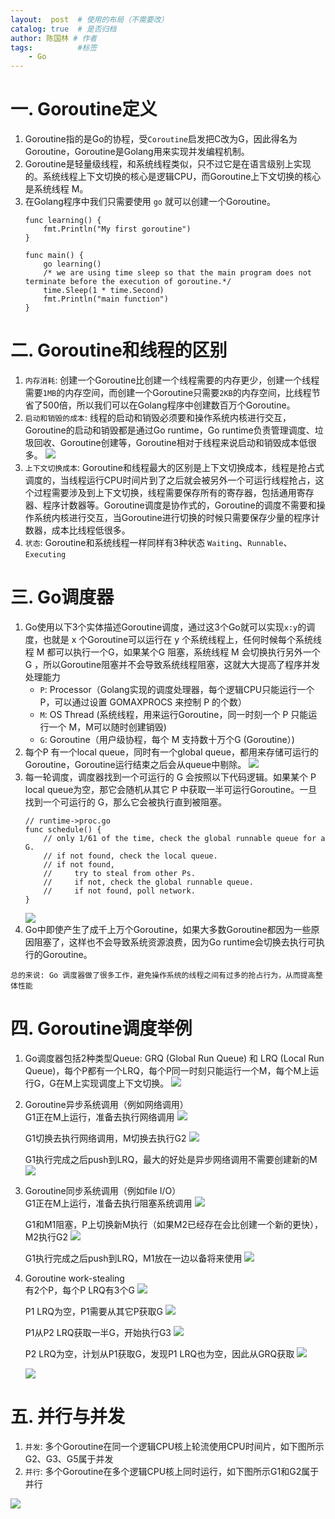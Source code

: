 ```yaml
---
layout:  post  # 使用的布局（不需要改）
catalog: true  # 是否归档
author: 陈国林 # 作者
tags:          #标签
    - Go
---
```


# 一. Goroutine定义
1. Goroutine指的是Go的协程，受`Coroutine`启发把C改为G，因此得名为Goroutine，Goroutine是Golang用来实现并发编程机制。
2. Goroutine是轻量级线程，和系统线程类似，只不过它是在语言级别上实现的。系统线程上下文切换的核心是逻辑CPU，而Goroutine上下文切换的核心是系统线程 M。
3. 在Golang程序中我们只需要使用 `go` 就可以创建一个Goroutine。
   ```
   func learning() {  
       fmt.Println("My first goroutine")
   }
   
   func main() {  
       go learning()
       /* we are using time sleep so that the main program does not terminate before the execution of goroutine.*/
       time.Sleep(1 * time.Second)
       fmt.Println("main function")
   }
   ```

# 二. Goroutine和线程的区别
1. `内存消耗`: 创建一个Goroutine比创建一个线程需要的内存更少，创建一个线程需要`1MB`的内存空间，而创建一个Goroutine只需要`2KB`的内存空间，比线程节省了500倍，所以我们可以在Golang程序中创建数百万个Goroutine。
2. `启动和销毁的成本`: 线程的启动和销毁必须要和操作系统内核进行交互，Goroutine的启动和销毁都是通过Go runtime，Go runtime负责管理调度、垃圾回收、Goroutine创建等，Goroutine相对于线程来说启动和销毁成本低很多。
   ![](https://github.com/chenguolin/chenguolin.github.io/blob/master/data/image/goroutine-vs-thread.png?raw=true)
3. `上下文切换成本`: Goroutine和线程最大的区别是上下文切换成本，线程是抢占式调度的，当线程运行CPU时间片到了之后就会被另外一个可运行线程抢占，这个过程需要涉及到上下文切换，线程需要保存所有的寄存器，包括通用寄存器、程序计数器等。Goroutine调度是协作式的，Goroutine的调度不需要和操作系统内核进行交互，当Goroutine进行切换的时候只需要保存少量的程序计数器，成本比线程低很多。
4. `状态`: Goroutine和系统线程一样同样有3种状态 `Waiting`、`Runnable`、`Executing`

# 三. Go调度器
1. Go使用以下3个实体描述Goroutine调度，通过这3个Go就可以实现`x:y`的调度，也就是 x 个Goroutine可以运行在 y 个系统线程上，任何时候每个系统线程 M 都可以执行一个G，如果某个G 阻塞，系统线程 M 会切换执行另外一个G ，所以Goroutine阻塞并不会导致系统线程阻塞，这就大大提高了程序并发处理能力
    + `P`: Processor（Golang实现的调度处理器，每个逻辑CPU只能运行一个 P，可以通过设置 GOMAXPROCS 来控制 P 的个数）
    + `M`: OS Thread (系统线程，用来运行Goroutine，同一时刻一个 P 只能运行一个 M，M可以随时创建销毁)
    + `G`: Goroutine（用户级协程，每个 M 支持数十万个G (Goroutine）)
2. 每个P 有一个local queue，同时有一个global queue，都用来存储可运行的Goroutine，Goroutine运行结束之后会从queue中剔除。
   ![](https://github.com/chenguolin/chenguolin.github.io/blob/master/data/image/go-goroutine.png?raw=true)
3. 每一轮调度，调度器找到一个可运行的 G 会按照以下代码逻辑。如果某个 P local queue为空，那它会随机从其它 P 中获取一半可运行Goroutine。一旦找到一个可运行的 G，那么它会被执行直到被阻塞。
   ```
   // runtime->proc.go
   func schedule() {
       // only 1/61 of the time, check the global runnable queue for a G.
       // if not found, check the local queue.
       // if not found,
       //     try to steal from other Ps.
       //     if not, check the global runnable queue.
       //     if not found, poll network.
   }
   ```
   ![](https://github.com/chenguolin/chenguolin.github.io/blob/master/data/image/go-goroutine-steal.png?raw=true)
4. Go中即使产生了成千上万个Goroutine，如果大多数Goroutine都因为一些原因阻塞了，这样也不会导致系统资源浪费，因为Go runtime会切换去执行可执行的Goroutine。

`总的来说: Go 调度器做了很多工作，避免操作系统的线程之间有过多的抢占行为，从而提高整体性能`

# 四. Goroutine调度举例
1. Go调度器包括2种类型Queue: GRQ (Global Run Queue) 和 LRQ (Local Run Queue)，每个P都有一个LRQ，每个P同一时刻只能运行一个M，每个M上运行G，G在M上实现调度上下文切换。
   ![](https://github.com/chenguolin/chenguolin.github.io/blob/master/data/image/goroutine-figure-1.png?raw=true)
2. Goroutine异步系统调用（例如网络调用）  
   G1正在M上运行，准备去执行网络调用
   ![](https://github.com/chenguolin/chenguolin.github.io/blob/master/data/image/goroutine-figure-2.png?raw=true)
   
   G1切换去执行网络调用，M切换去执行G2
   ![](https://github.com/chenguolin/chenguolin.github.io/blob/master/data/image/goroutine-figure-3.png?raw=true)
   
   G1执行完成之后push到LRQ，最大的好处是异步网络调用不需要创建新的M
   ![](https://github.com/chenguolin/chenguolin.github.io/blob/master/data/image/goroutine-figure-4.png?raw=true)
3. Goroutine同步系统调用（例如file I/O）  
   G1正在M上运行，准备去执行阻塞系统调用
   ![](https://github.com/chenguolin/chenguolin.github.io/blob/master/data/image/goroutine-figure-5.png?raw=true)

   G1和M1阻塞，P上切换新M执行（如果M2已经存在会比创建一个新的更快），M2执行G2
   ![](https://github.com/chenguolin/chenguolin.github.io/blob/master/data/image/goroutine-figure-6.png?raw=true)

   G1执行完成之后push到LRQ，M1放在一边以备将来使用
   ![](https://github.com/chenguolin/chenguolin.github.io/blob/master/data/image/goroutine-figure-7.png?raw=true)
4. Goroutine work-stealing  
   有2个P，每个P LRQ有3个G
   ![](https://github.com/chenguolin/chenguolin.github.io/blob/master/data/image/goroutine-figure-8.png?raw=true)
   
   P1 LRQ为空，P1需要从其它P获取G
   ![](https://github.com/chenguolin/chenguolin.github.io/blob/master/data/image/goroutine-figure-9.png?raw=true)
   
   P1从P2 LRQ获取一半G，开始执行G3
   ![](https://github.com/chenguolin/chenguolin.github.io/blob/master/data/image/goroutine-figure-10.png?raw=true)
   
   P2 LRQ为空，计划从P1获取G，发现P1 LRQ也为空，因此从GRQ获取
   ![](https://github.com/chenguolin/chenguolin.github.io/blob/master/data/image/goroutine-figure-11.png?raw=true)
   
   ![](https://github.com/chenguolin/chenguolin.github.io/blob/master/data/image/goroutine-figure-12.png?raw=true)

# 五. 并行与并发
1. `并发`: 多个Goroutine在同一个逻辑CPU核上轮流使用CPU时间片，如下图所示G2、G3、G5属于并发
2. `并行`: 多个Goroutine在多个逻辑CPU核上同时运行，如下图所示G1和G2属于并行

![](https://github.com/chenguolin/chenguolin.github.io/blob/master/data/image/goroutine-figure-13.png?raw=true)


